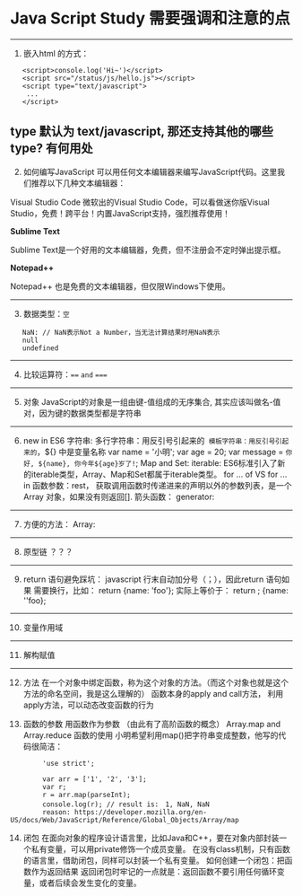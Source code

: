 # Java Script Study 需要强调和注意的点
---------------------------------------------------------------------------------------------------------------------------
1. 嵌入html 的方式：
```
   <script>console.log('Hi~')</script>
   <script src="/status/js/hello.js"></script>
   <script type="text/javascript">
    ...
   </script>
```
   **type 默认为 text/javascript, 那还支持其他的哪些type? 有何用处**
---------------------------------------------------------------------------------------------------------------------------
2. 如何编写JavaScript
可以用任何文本编辑器来编写JavaScript代码。这里我们推荐以下几种文本编辑器：

Visual Studio Code
微软出的Visual Studio Code，可以看做迷你版Visual Studio，免费！跨平台！内置JavaScript支持，强烈推荐使用！

**Sublime Text**

Sublime Text是一个好用的文本编辑器，免费，但不注册会不定时弹出提示框。

**Notepad++**

Notepad++ 也是免费的文本编辑器，但仅限Windows下使用。

---------------------------------------------------------------------------------------------------------------------------
3. 数据类型：`空`
```
   NaN: // NaN表示Not a Number，当无法计算结果时用NaN表示
   null
   undefined
 ```
---------------------------------------------------------------------------------------------------------------------------
4. 比较运算符：`==` `and` `===`

---------------------------------------------------------------------------------------------------------------------------
5. 对象
    JavaScript的对象是一组由键-值组成的无序集合, 其实应该叫做名-值对，因为键的数据类型都是字符串

---------------------------------------------------------------------------------------------------------------------------
6. new in ES6
    字符串:
	多行字符串：用反引号引起来的``
	模板字符串：用反引号引起来的``，${} 中是变量名称
		var name = '小明';
		var age = 20;
             		var message = `你好, ${name}, 你今年${age}岁了!`;
     Map and Set:
     iterable:
	ES6标准引入了新的iterable类型，Array、Map和Set都属于iterable类型。
	for ... of VS for ... in
     函数参数：rest， 获取调用函数时传递进来的声明以外的参数列表，是一个Array 对象，如果没有则返回[].
     箭头函数：
     generator:



---------------------------------------------------------------------------------------------------------------------------
7. 方便的方法：
	Array: 

---------------------------------------------------------------------------------------------------------------------------
8. 原型链 ？？？


---------------------------------------------------------------------------------------------------------------------------
9. return 语句避免踩坑：
	javascript 行末自动加分号（；），因此return 语句如果 需要换行，比如：
	return 
		{name: 'foo'};
	实际上等价于：
	return ;
		{name: ''foo};
---------------------------------------------------------------------------------------------------------------------------
10. 变量作用域

---------------------------------------------------------------------------------------------------------------------------
11. 解构赋值

---------------------------------------------------------------------------------------------------------------------------
12. 方法
	在一个对象中绑定函数，称为这个对象的方法。（而这个对象也就是这个方法的命名空间，我是这么理解的）
	函数本身的apply and call方法， 利用apply方法，可以动态改变函数的行为

13. 函数的参数
	用函数作为参数 （由此有了高阶函数的概念）
		Array.map and Array.reduce 函数的使用
		小明希望利用map()把字符串变成整数，他写的代码很简洁：
```
		'use strict';

		var arr = ['1', '2', '3'];
		var r;
		r = arr.map(parseInt);
		console.log(r); // result is:　1, NaN, NaN
		reason: https://developer.mozilla.org/en-US/docs/Web/JavaScript/Reference/Global_Objects/Array/map
```
14. 闭包
	在面向对象的程序设计语言里，比如Java和C++，要在对象内部封装一个私有变量，可以用private修饰一个成员变量。
	在没有class机制，只有函数的语言里，借助闭包，同样可以封装一个私有变量。
	如何创建一个闭包：把函数作为返回结果
	返回闭包时牢记的一点就是：返回函数不要引用任何循环变量，或者后续会发生变化的变量。
